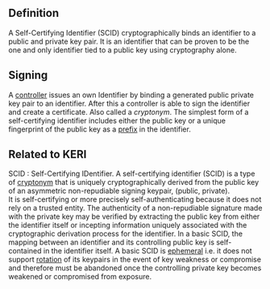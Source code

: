 ## Definition

A Self-Certifying Identifier (SCID) cryptographically binds an identifier to a public and private key pair. It is an identifier that can be proven to be the one and only identifier tied to a public key using cryptography alone.

## Signing

A [controller](controller.md) issues an own Identifier by binding a generated public private key pair to an identifier. After this a controller is able to sign the identifier and create a certificate. Also called a _cryptonym_. The simplest form of a self-certifying identifier includes either the public key or a unique fingerprint of the public key as a [prefix](prefix.md) in the identifier.

## Related to KERI
SCID : Self-Certifying IDentifier. A self-certifying identifier (SCID) is a type of [cryptonym](cryptonym.md) that is uniquely cryptographically derived from the public key of an asymmetric non-repudiable signing keypair, (public, private).\
It is self-certifying or more precisely self-authenticating because it does not rely on a trusted entity. The authenticity of a non-repudiable signature made with the private key may be verified by extracting the public key from either the identifier itself or incepting information uniquely associated with the cryptographic derivation process for the identifier. In a basic SCID, the mapping between an identifier and its controlling public key is self-contained in the identifier itself. A basic SCID is [ephemeral](ephemeral.md) i.e. it does not support [rotation](rotation.md) of its keypairs in the event of key weakness or compromise and therefore must be abandoned once the controlling private key becomes weakened or compromised from exposure.
